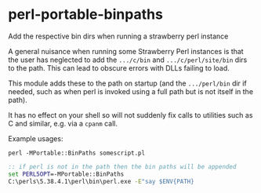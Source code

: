 # perl-portable-binpaths
Add the respective bin dirs when running a strawberry perl instance

A general nuisance when running some Strawberry Perl instances is that the user has neglected
to add the `.../c/bin` and `.../c/perl/site/bin` dirs to the path. This can lead to obscure errors
with DLLs failing to load.

This module adds these to the path on startup (and the `.../perl/bin` dir if needed, such as when
perl is invoked using a full path but is not itself in the path).

It has no effect on your shell so will not suddenly fix calls to utilities such as C<gmake> and similar,
e.g. via a `cpanm` call.

Example usages:

```
perl -MPortable::BinPaths somescript.pl
```

```cmd
:: if perl is not in the path then the bin paths will be appended
set PERL5OPT=-MPortable::BinPaths
C:\perls\5.38.4.1\perl\bin\perl.exe -E"say $ENV{PATH}
```
